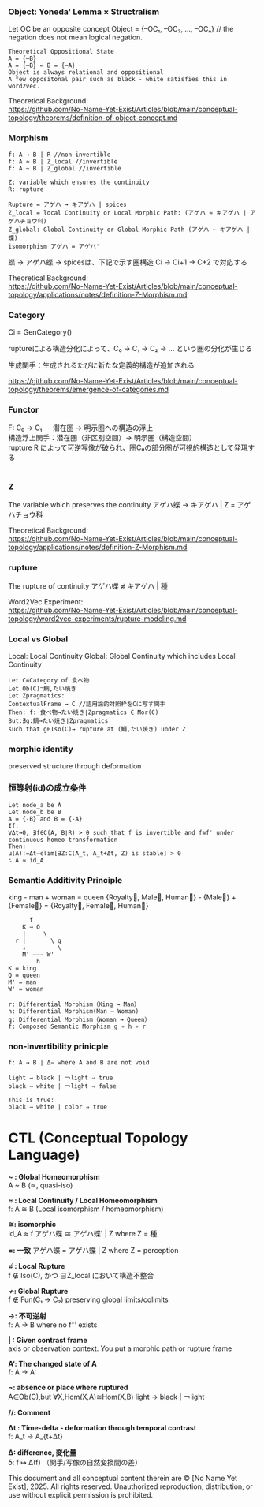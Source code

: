### Object: Yoneda' Lemma × Structralism

Let OC be an opposite concept
Object = {–OC₁, –OC₂, ..., –OCₙ} // the negation does not mean logical negation.

```
Theoretical Oppositional State
A = {–B}
A = {–B} ⇔ B = {–A}
Object is always relational and oppositional
A few oppositonal pair such as black - white satisfies this in word2vec.
```

Theoretical Background:</br>
https://github.com/No-Name-Yet-Exist/Articles/blob/main/conceptual-topology/theorems/definition-of-object-concept.md
</br>

### Morphism
```
f: A → B | R //non-invertible
f: A ≈ B | Z_local //invertible
f: A ~ B | Z_global //invertible

Z: variable which ensures the continuity 
R: rupture

Rupture = アゲハ → キアゲハ | spices
Z_local = local Continuity or Local Morphic Path: (アゲハ ≈ キアゲハ | アゲハチョウ科)
Z_global: Global Continuity or Global Morphic Path (アゲハ ~ キアゲハ | 蝶)
isomorphism アゲハ = アゲハ'
```

蝶 → アゲハ蝶 → spicesは、下記で示す圏構造 Ci → Ci+1 → C+2 で対応する

Theoretical Background:</br>
https://github.com/No-Name-Yet-Exist/Articles/blob/main/conceptual-topology/applications/notes/definition-Z-Morphism.md
</br>

### Category
Ci = GenCategory()

ruptureによる構造分化によって、C₀ → C₁ → C₂ → … という圏の分化が生じる

生成関手：生成されるたびに新たな定義的構造が追加される

https://github.com/No-Name-Yet-Exist/Articles/blob/main/conceptual-topology/theorems/emergence-of-categories.md
</br>

### Functor
F: C₀ → C₁ 　
潜在圏 → 明示圏への構造の浮上</br>
構造浮上関手：潜在圏（非区別空間）→ 明示圏（構造空間）</br>
rupture R によって可逆写像が破られ、圏C₀の部分圏が可視的構造として発現する</br>
</br>

### Z
The variable which preserves the continuity
アゲハ蝶 → キアゲハ | Z = アゲハチョウ科

Theoretical Background:</br>
https://github.com/No-Name-Yet-Exist/Articles/blob/main/conceptual-topology/applications/notes/definition-Z-Morphism.md
</br>

### rupture
The rupture of continuity
アゲハ蝶 ≉ キアゲハ | 種

Word2Vec Experiment:</br>
https://github.com/No-Name-Yet-Exist/Articles/blob/main/conceptual-topology/word2vec-experiments/rupture-modeling.md
</br>

### Local vs Global
Local: Local Continuity
Global: Global Continuity which includes Local Continuity

```
Let C=Category of 食べ物
Let Ob(C)⊃鯛,たい焼き
Let Zp​ragmatics:
ContextualFrame → C //語用論的対照枠をCに写す関手
Then: f: 食べ物→たい焼き∣Zp​ragmatics ∈ Mor(C)
But:∄g:鯛→たい焼き∣Zp​ragmatics
such that g∈Iso(C)→ rupture at (鯛,たい焼き) under Z
```

### morphic identity
preserved structure through deformation


### 恒等射(id)の成立条件

```
Let node_a be A
Let node_b be B
A = {-B} and B = {-A}
If:
∀Δt→0, ∄f∈C(A, B∣R) > θ such that f is invertible and f≅f′ under continuous homeo-transformation
Then:
μ(A):=Δt→ϵlim[∃Z:C(A_t, A_t+Δt, Z) is stable] > 0
∴ A ≈ id_A
```

### Semantic Additivity Principle
king - man + woman = queen
{Royalty⃗, Male⃗, Human⃗} - {Male⃗} + {Female⃗} = {Royalty⃗, Female⃗, Human⃗}

``` 
      f
    K → Q
    |     \
  r |       \ g
    ↓         \
    M' ——→ W'
        h
K = king
Q = queen
M' = man
W' = woman

r: Differential Morphism（King → Man）
h: Differential Morphism(Man → Woman)
g: Differential Morphism（Woman → Queen）
f: Composed Semantic Morphism g ∘ h ∘ r 
```

### non-invertibility prinicple
```
f: A → B | Δ− where A and B are not void

light → black | ￢light ⇒ true
black → white | ￢light ⇒ false

This is true:
black → white | color ⇒ true
```

# CTL (Conceptual Topology Language)

**~ : Global Homeomorphism**</br>
A ~ B (≃, quasi-iso)

**≈ : Local Continuity / Local Homeomorphism**</br>
f: A ≅ B (Local isomorphism / homeomorphism)

**≅: isomorphic**</br>
id_A ≈ f
アゲハ蝶 ≅ アゲハ蝶' | Z where Z = 種

**=: 一致**
アゲハ蝶 = アゲハ蝶 | Z where Z = perception

**≉ : Local Rupture**</br>
f ∉ Iso(C), かつ ∃Z_local において構造不整合

**≁: Global Rupture**</br>
f ∉ Fun(C₁ → C₂) preserving global limits/colimits

**→: 不可逆射**</br>
f: A → B where no f⁻¹ exists

**| : Given contrast frame** </br>
axis or observation context. You put a morphic path or rupture frame


**A‘: The changed state of A**</br>
f: A → A'

**¬: absence or place where ruptured**</br>
A∈Ob(C),but ∀X,Hom(X,A)≅Hom(X,B)
light → black | ￢light

**//: Comment**

**Δt : Time-delta - deformation through temporal contrast**</br>
f: A_t → A_{t+Δt}

**Δ: difference, 変化量**</br>
δ: f ↦ Δ(f) （関手/写像の自然変換間の差）


This document and all conceptual content therein are © [No Name Yet Exist], 2025. 
All rights reserved. Unauthorized reproduction, distribution, or use without explicit permission is prohibited.